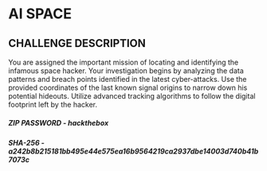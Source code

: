 # AI SPACE

## CHALLENGE DESCRIPTION
You are assigned the important mission of locating and identifying the infamous space hacker. Your investigation begins by analyzing the data patterns and breach points identified in the latest cyber-attacks. Use the provided coordinates of the last known signal origins to narrow down his potential hideouts. Utilize advanced tracking algorithms to follow the digital footprint left by the hacker.

##### ZIP PASSWORD -  hackthebox

##### SHA-256      -  a242b8b215181bb495e44e575ea16b9564219ca2937dbe14003d740b41b7073c
